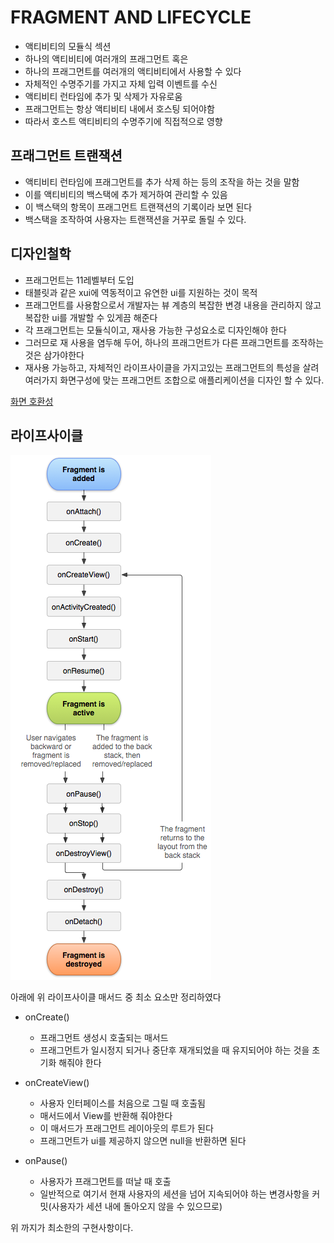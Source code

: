 # FRAGMENT AND LIFECYCLE

- 액티비티의 모듈식 섹션
- 하나의 액티비티에 여러개의 프래그먼트 혹은
- 하나의 프래그먼트를 여러개의 액티비티에서 사용할 수 있다
- 자체적인 수명주기를 가지고 자체 입력 이벤트를 수신
- 액티비티 런타임에 추가 및 삭제가 자유로움
- 프래그먼트는 항상 액티비티 내에서 호스팅 되어야함
- 따라서 호스트 액티비티의 수명주기에 직접적으로 영향

## 프래그먼트 트랜잭션

- 액티비티 런타임에 프래그먼트를 추가 삭제 하는 등의 조작을 하는 것을 말함
- 이를 액티비티의 백스택에 추가 제거하여 관리할 수 있음
- 이 백스택의 항목이 프래그먼트 트랜잭션의 기록이라 보면 된다
- 백스택을 조작하여 사용자는 트랜잭션을 거꾸로 돌릴 수 있다.

## 디자인철학

- 프래그먼트는 11레벨부터 도입
- 태블릿과 같은 xui에 역동적이고 유연한 ui를 지원하는 것이 목적
- 프래그먼트를 사용함으로서 개발자는 뷰 계층의 복잡한 변경 내용을 관리하지 않고 복잡한 ui를 개발할 수 있게끔 해준다
- 각 프래그먼트는 모듈식이고, 재사용 가능한 구성요소로 디자인해야 한다
- 그러므로 재 사용을 염두해 두어, 하나의 프래그먼트가 다른 프래그먼트를 조작하는것은 삼가야한다
- 재사용 가능하고, 자체적인 라이프사이클을 가지고있는 프래그먼트의 특성을 살려 여러가지 화면구성에 맞는 프래그먼트 조합으로 애플리케이션을 디자인 할 수 있다.

[화면 호환성](https://developer.android.com/guide/practices/screens_support?hl=ko)

## 라이프사이클

![fragment_lifecycle](../images/fragment_lifecycle.PNG)

아래에 위 라이프사이클 매서드 중 최소 요소만 정리하였다

- onCreate()

  - 프래그먼트 생성시 호출되는 매서드
  - 프래그먼트가 일시정지 되거나 중단후 재개되었을 때 유지되어야 하는 것을 초기화 해줘야 한다

- onCreateView()

  - 사용자 인터페이스를 처음으로 그릴 때 호출됨
  - 매서드에서 View를 반환해 줘야한다
  - 이 매서드가 프래그먼트 레이아웃의 루트가 된다
  - 프래그먼트가 ui를 제공하지 않으면 null을 반환하면 된다

- onPause()
  - 사용자가 프래그먼트를 떠날 때 호출
  - 일반적으로 여기서 현재 사용자의 세션을 넘어 지속되어야 하는 변경사항을 커밋(사용자가 세션 내에 돌아오지 않을 수 있으므로)

위 까지가 최소한의 구현사항이다.
